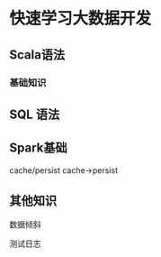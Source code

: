 # 快速学习大数据开发

## Scala语法

### 基础知识

## SQL 语法

## Spark基础

cache/persist cache->persist

## 其他知识

数据倾斜

测试日志

